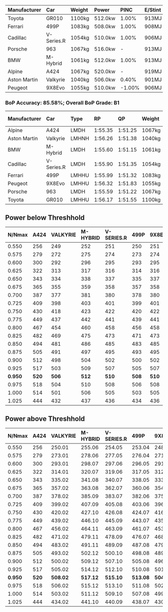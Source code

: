 | Manufacturer | Car        | Weight | Power   | PINC    | E/Stint | FDS     |
|:-|:-|:-|:-|:-|:-|:-|
| Toyota       | GR010      | 1100kg | 512.0kw | 1.00%   | 913MJ   | 190kph  |
| Ferrari      | 499P       | 1083kg | 508.0kw | 1.00%   | 908MJ   | 190kph  |
| Cadillac     | V-Series.R | 1054kg | 510.0kw | 1.00%   | 906MJ   |    -    |
| Porsche      | 963        | 1067kg | 516.0kw |    -    | 913MJ   |    -    |
| BMW          | M-Hybrid   | 1061kg | 512.0kw | 1.00%   | 913MJ   |    -    |
| Alpine       | A424       | 1067kg | 520.0kw |    -    | 919MJ   |    -    |
| Aston Martin | Valkyrie   | 1040kg | 506.0kw | 0.40%   | 901MJ   |    -    |
| Peugeot      | 9X8Evo     | 1055kg | 510.0kw | -1.00%  | 906MJ   | 190kph  |

### BoP Accuracy: 85.58%; Overall BoP Grade: B1
| Manufacturer | Car        | Type  | RP      | QP      | Weight | Power¹  | Threshhold | PINC    | Power²   | E/Stint | AVG Vmax  | FDS     | RDLC | L/Stint | BOP-Grade | Model Accuracy | Model Points | Match%  | SimDiff |
|:-|:-|:-|:-|:-|:-|:-|:-|:-|:-|:-|:-|:-|:-|:-|:-|:-|:-|:-|:-|
| Alpine       | A424       | LMDH  | 1:55.35 | 1:51.25 | 1067kg | 520.0kw | 210.0kph   |    -    | 520.00kw |  919MJ  | 290.59kph |    -    | 1.01 | 34      | -C1       | 99.31%         | 2573         | 76.09%  | +0.20   |
| Aston Martin | Valkyrie   | LMHNH | 1:56.26 | 1:51.38 | 1040kg | 506.0kw | 210.0kph   | 0.40%   | 508.00kw |  901MJ  | 291.32kph |    -    | 1.03 | 34      | +C2       | 100.00%        | 630          | 72.58%  | #       |
| BMW          | M-Hybrid   | LMDH  | 1:55.60 | 1:51.15 | 1061kg | 512.0kw | 210.0kph   | 1.00%   | 517.10kw |  913MJ  | 292.16kph |    -    | 1.01 | 34      | -B1       | 99.41%         | 2544         | 87.65%  | -0.12   |
| Cadillac     | V-Series.R | LMDH  | 1:55.90 | 1:51.35 | 1054kg | 510.0kw | 210.0kph   | 1.00%   | 515.10kw |  906MJ  | 293.58kph |    -    | 1.02 | 34      | ~A1       | 99.30%         | 4946         | 98.70%  | +0.01   |
| Ferrari      | 499P       | LMHHU | 1:55.99 | 1:51.32 | 1083kg | 508.0kw | 210.0kph   | 1.00%   | 513.10kw |  908MJ  | 291.61kph | 190kph  | 1.02 | 34      | ~A1       | 100.00%        | 8223         | 100.00% | +0.43   |
| Peugeot      | 9X8Evo     | LMHHU | 1:56.32 | 1:51.83 | 1055kg | 510.0kw | 210.0kph   | -1.00%  | 504.90kw |  906MJ  | 298.75kph | 190kph  | 1.00 | 34      | +C1       | 96.77%         | 2307         | 76.32%  | -0.06   |
| Porsche      | 963        | LMDH  | 1:55.59 | 1:51.22 | 1067kg | 516.0kw | 210.0kph   |    -    | 516.00kw |  913MJ  | 291.13kph |    -    | 1.01 | 34      | -B1       | 99.86%         | 11699        | 85.89%  | +0.15   |
| Toyota       | GR010      | LMHHU | 1:56.17 | 1:51.55 | 1100kg | 512.0kw | 210.0kph   | 1.00%   | 517.10kw |  913MJ  | 289.83kph | 190kph  | 1.01 | 34      | +B1       | 99.63%         | 6190         | 87.39%  | +0.35   |

## Power below Threshhold
| N/Nmax    | A424    | VALKYRIE | M-HYBRID | V-SERIES.R | 499P    | 9X8EVO  | 963     | GR010   |
|:-|:-|:-|:-|:-|:-|:-|:-|:-|
|  0.550    |  256    |  249     |  252     |  251       |  250    |  251    |  254    |  252    |
|  0.575    |  279    |  272     |  275     |  274       |  273    |  274    |  277    |  275    |
|  0.600    |  300    |  292     |  296     |  295       |  293    |  295    |  298    |  296    |
|  0.625    |  322    |  313     |  317     |  316       |  314    |  316    |  319    |  317    |
|  0.650    |  343    |  334     |  338     |  337       |  335    |  337    |  340    |  338    |
|  0.675    |  365    |  355     |  359     |  358       |  357    |  358    |  362    |  359    |
|  0.700    |  387    |  377     |  381     |  380       |  378    |  380    |  384    |  381    |
|  0.725    |  409    |  398     |  403     |  401       |  399    |  401    |  406    |  403    |
|  0.750    |  430    |  418     |  423     |  422       |  420    |  422    |  427    |  423    |
|  0.775    |  449    |  437     |  442     |  441       |  439    |  441    |  446    |  442    |
|  0.800    |  467    |  454     |  460     |  458       |  456    |  458    |  463    |  460    |
|  0.825    |  482    |  469     |  475     |  473       |  471    |  473    |  478    |  475    |
|  0.850    |  494    |  481     |  486     |  485       |  483    |  485    |  490    |  486    |
|  0.875    |  505    |  491     |  497     |  495       |  493    |  495    |  501    |  497    |
|  0.900    |  512    |  498     |  504     |  502       |  500    |  502    |  508    |  504    |
|  0.925    |  517    |  503     |  509     |  507       |  505    |  507    |  513    |  509    |
| **0.950** | **520** | **506**  | **512**  | **510**    | **508** | **510** | **516** | **512** |
|  0.975    |  518    |  504     |  510     |  508       |  506    |  508    |  514    |  510    |
|  1.000    |  514    |  501     |  506     |  505       |  503    |  505    |  510    |  506    |
|  1.025    |  444    |  432     |  437     |  436       |  434    |  436    |  441    |  437    |

## Power above Threshhold
| N/Nmax    | A424    | VALKYRIE   | M-HYBRID   | V-SERIES.R | 499P       | 9X8EVO     | 963     | GR010      |
|:-|:-|:-|:-|:-|:-|:-|:-|:-|
|  0.550    |  256    |  250.01    |  255.06    |  254.05    |  253.04    |  248.44    |  254    |  255.06    |
|  0.575    |  279    |  273.01    |  278.06    |  277.05    |  276.04    |  271.48    |  277    |  278.06    |
|  0.600    |  300    |  293.01    |  298.07    |  297.06    |  296.05    |  291.52    |  298    |  298.07    |
|  0.625    |  322    |  314.01    |  320.07    |  319.06    |  317.05    |  312.56    |  319    |  320.07    |
|  0.650    |  343    |  335.02    |  341.08    |  340.07    |  338.05    |  333.59    |  340    |  341.08    |
|  0.675    |  365    |  357.02    |  363.08    |  362.07    |  360.06    |  354.63    |  362    |  363.08    |
|  0.700    |  387    |  378.02    |  385.09    |  383.07    |  382.06    |  375.67    |  384    |  385.09    |
|  0.725    |  409    |  399.02    |  407.09    |  405.08    |  403.06    |  396.71    |  406    |  407.09    |
|  0.750    |  430    |  420.02    |  427.10    |  426.08    |  424.07    |  416.74    |  427    |  427.10    |
|  0.775    |  449    |  439.02    |  446.10    |  445.09    |  443.07    |  435.78    |  446    |  446.10    |
|  0.800    |  467    |  456.02    |  464.11    |  463.09    |  461.07    |  453.81    |  463    |  464.11    |
|  0.825    |  482    |  471.02    |  479.11    |  478.09    |  476.07    |  468.84    |  478    |  479.11    |
|  0.850    |  494    |  483.02    |  491.11    |  489.09    |  487.08    |  479.86    |  490    |  491.11    |
|  0.875    |  505    |  493.02    |  502.12    |  500.10    |  498.08    |  489.87    |  501    |  502.12    |
|  0.900    |  512    |  500.02    |  509.12    |  507.10    |  505.08    |  496.89    |  508    |  509.12    |
|  0.925    |  517    |  505.02    |  514.12    |  512.10    |  510.08    |  501.89    |  513    |  514.12    |
| **0.950** | **520** | **508.02** | **517.12** | **515.10** | **513.08** | **504.90** | **516** | **517.12** |
|  0.975    |  518    |  506.02    |  515.12    |  513.10    |  511.08    |  502.90    |  514    |  515.12    |
|  1.000    |  514    |  503.02    |  511.12    |  509.10    |  507.08    |  499.89    |  510    |  511.12    |
|  1.025    |  444    |  434.02    |  441.10    |  440.09    |  438.07    |  430.77    |  441    |  441.10    |
